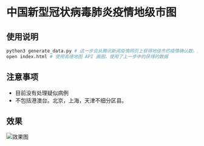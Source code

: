 # 中国新型冠状病毒肺炎疫情地级市图

## 使用说明

```bash
python3 generate_data.py # 这一步会从腾讯新闻疫情网页上获得地级市的疫情确认数，之后写入到 confirmed_data.js
open index.html # 使用高德地图 API 画图，使用了上一步中的获得的数据
```

## 注意事项
* 目前没有处理疑似病例
* 不包括港澳台。北京，上海，天津不细分区县。

## 效果

![效果图](https://ftp.bmp.ovh/imgs/2020/01/483c984d5f439ad1.png)


